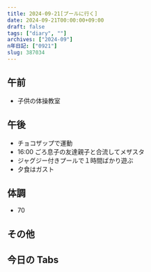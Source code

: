 ```yaml
---
title: 2024-09-21[プールに行く]
date: 2024-09-21T00:00:00+09:00
draft: false
tags: ["diary", ""]
archives: ["2024-09"]
n年日記: ["0921"]
slug: 387034
---
```


## 午前

- 子供の体操教室

## 午後

- チョコザップで運動
- 16:00 ごろ息子の友達親子と合流してメザスタ
- ジャグジー付きプールで１時間ばかり遊ぶ
- 夕食はガスト

## 体調

- 70

## その他

## 今日の Tabs

